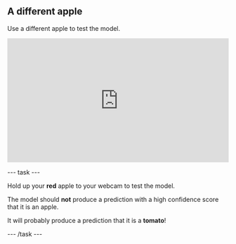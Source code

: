 ## A different apple

Use a different apple to test the model.

<html>
  <div style="position: relative; overflow: hidden; padding-top: 56.25%;">
    <iframe style="position: absolute; top: 0; left: 0; right: 0; width: 100%; height: 100%; border: none;" src="https://www.youtube.com/embed/LDZKhfKIf9M?rel=0&cc_load_policy=1" allowfullscreen allow="accelerometer; autoplay; clipboard-write; encrypted-media; gyroscope; picture-in-picture; web-share"></iframe>
  </div>
</html>

--- task ---

Hold up your **red** apple to your webcam to test the model.

The model should **not** produce a prediction with a high confidence score that it is an apple.

It will probably produce a prediction that it is a **tomato**!

--- /task ---
